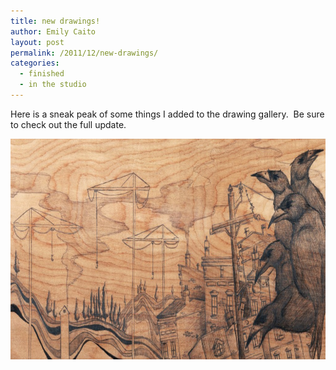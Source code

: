 ```yaml
---
title: new drawings!
author: Emily Caito
layout: post
permalink: /2011/12/new-drawings/
categories:
  - finished
  - in the studio
---
```

Here is a sneak peak of some things I added to the drawing gallery.  Be sure to check out the full update.

[<img class="alignnone size-large wp-image-104" title="the here now_outside cover02" src="/img/uploads/2011/12/the-here-now_outside-cover022-1024x468.jpg" alt="" width="772" height="353" />][1]

 [1]: /img/uploads/2011/12/the-here-now_outside-cover022.jpg